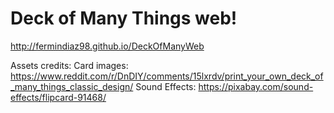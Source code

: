 # Deck of Many Things web!

http://fermindiaz98.github.io/DeckOfManyWeb


Assets credits:
    Card images: https://www.reddit.com/r/DnDIY/comments/15lxrdv/print_your_own_deck_of_many_things_classic_design/
    Sound Effects: https://pixabay.com/sound-effects/flipcard-91468/